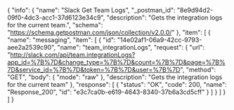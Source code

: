 {
  "info": {
    "name": "Slack Get Team Logs",
    "_postman_id": "8e9d94d2-09f0-4dc3-acc1-37d6123e34c9",
    "description": "Gets the integration logs for the current team.",
    "schema": "https://schema.getpostman.com/json/collection/v2.0.0/"
  },
  "item": [
    {
      "name": "messaging",
      "item": [
        {
          "id": "14e02af1-06a9-42cc-9793-aee2a2539c90",
          "name": "team_integrationLogs",
          "request": {
            "url": "http://slack.com/api/team.integrationLogs?app_id=%7B%7D&change_type=%7B%7D&count=%7B%7D&page=%7B%7D&service_id=%7B%7D&token=%7B%7D&user=%7B%7D",
            "method": "GET",
            "body": {
              "mode": "raw"
            },
            "description": "Gets the integration logs for the current team"
          },
          "response": [
            {
              "status": "OK",
              "code": 200,
              "name": "Response_200",
              "id": "e3c7ca0b-e619-4643-8340-37b6a3cd5cff"
            }
          ]
        }
      ]
    }
  ]
}